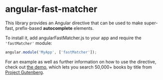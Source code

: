 # angular-fast-matcher

This library provides an Angular directive that can be used to make super-fast, prefix-based
**autocomplete** elements.

To install it, add angularFastMatcher.js to your app and require the `'fastMatcher'` module:

```javascript
angular.module('MyApp', ['fastMatcher']);
```

For an example as well as further information on how to use the directive, check out
[the demo](http://danieltao.com/angular-fast-matcher), which lets you search 50,000+ books by title
from [Project Gutenberg](http://www.gutenberg.org/).

